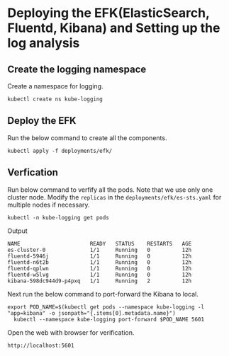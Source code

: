 # Deploying the EFK(ElasticSearch, Fluentd, Kibana) and Setting up the log analysis

## Create the logging namespace

Create a namespace for logging.

```
kubectl create ns kube-logging
```

## Deploy the EFK

Run the below command to create all the components.

```
kubectl apply -f deployments/efk/
```
## Verfication

Run below command to verfify all the pods. Note that we use only one cluster node. Modify the `replicas` in the `deployments/efk/es-sts.yaml` for multiple nodes if necessary.


```
kubectl -n kube-logging get pods
```

Output

```
NAME                      READY   STATUS    RESTARTS   AGE
es-cluster-0              1/1     Running   0          12h
fluentd-5946j             1/1     Running   0          12h
fluentd-n6t2b             1/1     Running   0          12h
fluentd-qplwn             1/1     Running   0          12h
fluentd-w5lvg             1/1     Running   0          12h
kibana-598dc944d9-p4pxq   1/1     Running   2          12h
```

Next run the below command to port-forward the Kibana to local.

```
export POD_NAME=$(kubectl get pods --namespace kube-logging -l "app=kibana" -o jsonpath="{.items[0].metadata.name}")
  kubectl --namespace kube-logging port-forward $POD_NAME 5601
```

Open the web with browser for verification.

```
http://localhost:5601
```